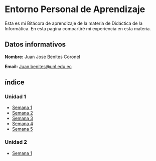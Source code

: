 # Entorno Personal de Aprendizaje 

Esta es mi Bitácora de aprendizaje de la materia de Didáctica de la Informática. En esta pagina compartiré mi experiencia en esta materia.

## Datos informativos

**Nombre:** Juan Jose Benites Coronel

**Email:** Juan.benites@unl.edu.ec



## índice

### Unidad 1
  - [Semana 1](/unidad1/Semana1.md)
  - [Semana 2](/unidad1/Semana2.md)
  - [Semana 3](/unidad1/Semana3.md)
  - [Semana 4](/unidad1/semana4.md)
  - [Semana 5](/unidad1/Semana5.md)


### Unidad 2
  - [Semana 1](/unidad2/semana1.md)
